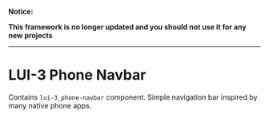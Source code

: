 **Notice:**

**This framework is no longer updated and you should not use it for any new projects**

---

# LUI-3 Phone Navbar

Contains `lui-3_phone-navbar` component. Simple navigation bar inspired by many native phone apps.